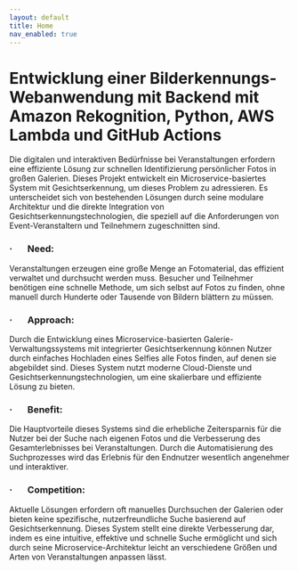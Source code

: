 ```yaml
---
layout: default
title: Home
nav_enabled: true
---
```




# Entwicklung einer Bilderkennungs-Webanwendung mit Backend mit Amazon Rekognition, Python, AWS Lambda und GitHub Actions

Die digitalen und interaktiven Bedürfnisse bei Veranstaltungen erfordern eine effiziente Lösung zur schnellen Identifizierung persönlicher Fotos in großen Galerien. Dieses Projekt entwickelt ein Microservice-basiertes System mit Gesichtserkennung, um dieses Problem zu adressieren. Es unterscheidet sich von bestehenden Lösungen durch seine modulare Architektur und die direkte Integration von Gesichtserkennungstechnologien, die speziell auf die Anforderungen von Event-Veranstaltern und Teilnehmern zugeschnitten sind.

### ·       Need: 
Veranstaltungen erzeugen eine große Menge an Fotomaterial, das effizient verwaltet und durchsucht werden muss. Besucher und Teilnehmer benötigen eine schnelle Methode, um sich selbst auf Fotos zu finden, ohne manuell durch Hunderte oder Tausende von Bildern blättern zu müssen.

### ·       Approach: 
Durch die Entwicklung eines Microservice-basierten Galerie-Verwaltungssystems mit integrierter Gesichtserkennung können Nutzer durch einfaches Hochladen eines Selfies alle Fotos finden, auf denen sie abgebildet sind. Dieses System nutzt moderne Cloud-Dienste und Gesichtserkennungstechnologien, um eine skalierbare und effiziente Lösung zu bieten.

### ·       Benefit: 
Die Hauptvorteile dieses Systems sind die erhebliche Zeitersparnis für die Nutzer bei der Suche nach eigenen Fotos und die Verbesserung des Gesamterlebnisses bei Veranstaltungen. Durch die Automatisierung des Suchprozesses wird das Erlebnis für den Endnutzer wesentlich angenehmer und interaktiver.

### ·       Competition: 
Aktuelle Lösungen erfordern oft manuelles Durchsuchen der Galerien oder bieten keine spezifische, nutzerfreundliche Suche basierend auf Gesichtserkennung. Dieses System stellt eine direkte Verbesserung dar, indem es eine intuitive, effektive und schnelle Suche ermöglicht und sich durch seine Microservice-Architektur leicht an verschiedene Größen und Arten von Veranstaltungen anpassen lässt.
